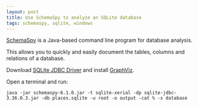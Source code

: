 ```yaml
---
layout: post
title: Use SchemaSpy to analyze an SQLite database
tags: schemaspy, sqlite, windows
---
```


[SchemaSpy](https://schemaspy.org/) is a Java-based command line program for database analysis. 

This allows you to quickly and easily document the tables, columns and relations of a database.

Download [SQLite JDBC Driver](https://github.com/xerial/sqlite-jdbc/releases/tag/3.36.0.3) and install [GraphViz](https://graphviz.gitlab.io/download/#windows).

Open a terminal and run:

```
java -jar schemaspy-6.1.0.jar -t sqlite-xerial -dp sqlite-jdbc-3.36.0.3.jar -db places.sqlite -u root -o output -cat % -s database
```
